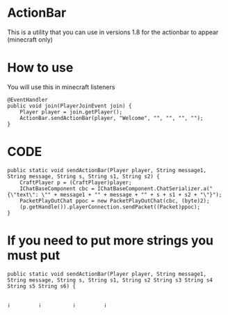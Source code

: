 # ActionBar
This is a utility that you can use in versions 1.8 for the actionbar to appear (minecraft only)

# How to use
You will use this in minecraft listeners

    @EventHandler
    public void join(PlayerJoinEvent join) {
        Player player = join.getPlayer();
        ActionBar.sendActionBar(player, "Welcome", "", "", "", "");
    }

# CODE 

    public static void sendActionBar(Player player, String message1, String message, String s, String s1, String s2) {
        CraftPlayer p = (CraftPlayer)player;
        IChatBaseComponent cbc = IChatBaseComponent.ChatSerializer.a("{\"text\": \"" + message1 + "" + message + "" + s + s1 + s2 + "\"}");
        PacketPlayOutChat ppoc = new PacketPlayOutChat(cbc, (byte)2);
        (p.getHandle()).playerConnection.sendPacket((Packet)ppoc);
    }

# If you need to put more strings you must put
 
    public static void sendActionBar(Player player, String message1, String message, String s, String s1, String s2 String s3 String s4 String s5 String s6) {

                                                                                                                           ¡         ¡          ¡         ¡
